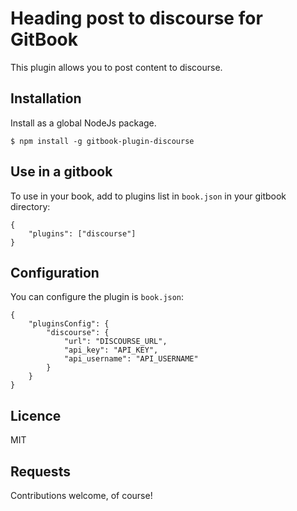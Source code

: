 # Heading post to discourse for GitBook

This plugin allows you to post content to discourse.

## Installation

Install as a global NodeJs package.

```
$ npm install -g gitbook-plugin-discourse
```

## Use in a gitbook

To use in your book, add to plugins list in `book.json` in your gitbook directory:

```
{
    "plugins": ["discourse"]
}
```

## Configuration

You can configure the plugin is `book.json`:

```
{
    "pluginsConfig": {
        "discourse": {
            "url": "DISCOURSE_URL",
            "api_key": "API_KEY",
            "api_username": "API_USERNAME"
        }
    }
}
```

## Licence

MIT

## Requests

Contributions welcome, of course!